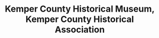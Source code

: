 ---
layout: repo
title: "Kemper County Historical Museum, Kemper County Historical Association"
id: 23812
permalink: repos/23812/
---